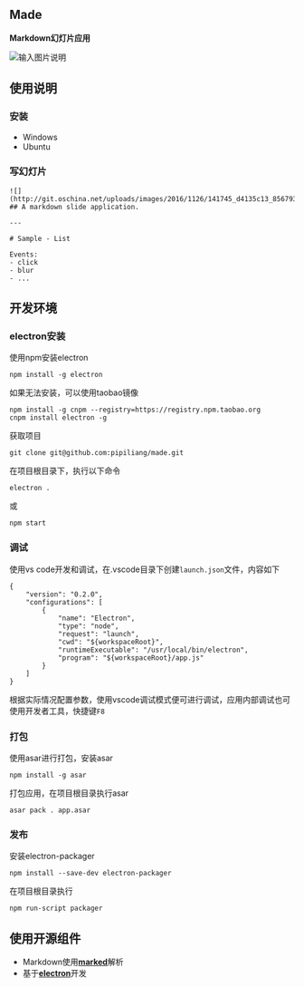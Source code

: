 ## Made 
**Markdown幻灯片应用**

![输入图片说明](http://git.oschina.net/uploads/images/2016/1216/172110_923f2fb4_856793.png "在这里输入图片标题")

## 使用说明
### 安装

- Windows
- Ubuntu


### 写幻灯片
```
![](http://git.oschina.net/uploads/images/2016/1126/141745_d4135c13_856793.png) 
## A markdown slide application.

---

# Sample - List

Events:
- click
- blur
- ...

```

## 开发环境

### electron安装

使用npm安装electron
```
npm install -g electron
```
如果无法安装，可以使用taobao镜像
```
npm install -g cnpm --registry=https://registry.npm.taobao.org
cnpm install electron -g
```

获取项目
```
git clone git@github.com:pipiliang/made.git
```
在项目根目录下，执行以下命令
```
electron .
```
或
```
npm start
```

### 调试

使用vs code开发和调试，在.vscode目录下创建`launch.json`文件，内容如下
```
{
    "version": "0.2.0",
    "configurations": [
        {
            "name": "Electron",
            "type": "node",
            "request": "launch",
            "cwd": "${workspaceRoot}",
            "runtimeExecutable": "/usr/local/bin/electron",
            "program": "${workspaceRoot}/app.js"
        }
    ]
}
```
根据实际情况配置参数，使用vscode调试模式便可进行调试，应用内部调试也可使用开发者工具，快捷键`F8`

### 打包

使用asar进行打包，安装asar
```
npm install -g asar
```
打包应用，在项目根目录执行asar
```
asar pack . app.asar
```

### 发布

安装electron-packager
```
npm install --save-dev electron-packager
```
在项目根目录执行
```
npm run-script packager
```

## 使用开源组件

- Markdown使用[**marked**](https://github.com/chjj/marked)解析
- 基于[**electron**](https://github.com/electron/electron)开发